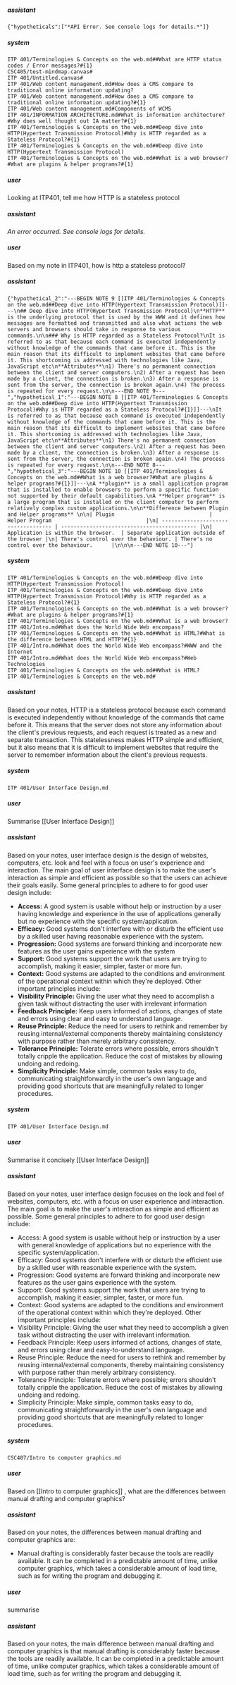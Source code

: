 ##### assistant
```lookup
{"hypotheticals":["*API Error. See console logs for details.*"]}
```

##### system
```sc-context
ITP 401/Terminologies & Concepts on the web.md##What are HTTP status codes / Error messages?#{1}
CSC405/test-mindmap.canvas#
ITP 401/Untitled.canvas#
ITP 401/Web content management.md#How does a CMS compare to traditional online information updating?
ITP 401/Web content management.md#How does a CMS compare to traditional online information updating?#{1}
ITP 401/Web content management.md#Components of WCMS
ITP 401/INFORMATION ARCHITECTURE.md#What is information architecture?#Why does well thought out IA matter?#{1}
ITP 401/Terminologies & Concepts on the web.md##Deep dive into HTTP(Hypertext Transmission Protocol)#Why is HTTP regarded as a Stateless Protocol?#{1}
ITP 401/Terminologies & Concepts on the web.md##Deep dive into HTTP(Hypertext Transmission Protocol)
ITP 401/Terminologies & Concepts on the web.md##What is a web browser?#What are plugins & helper programs?#{1}
```

##### user
Looking at ITP401, tell me how HTTP is a stateless protocol

##### assistant
*An error occurred. See console logs for details.*

##### user
Based on my note in ITP401, how is http a stateless protocol?

##### assistant
```lookup
{"hypothetical_2":"---BEGIN NOTE 9 [[ITP 401/Terminologies & Concepts on the web.md##Deep dive into HTTP(Hypertext Transmission Protocol)]]---\n## Deep dive into HTTP(Hypertext Transmission Protocol)\n**HTTP** is the underlying protocol that is used by the WWW and it defines how messages are formatted and transmitted and also what actions the web servers and browsers should take in response to various commands.\n\n### Why is HTTP regarded as a Stateless Protocol?\nIt is referred to as that because each command is executed independently without knowledge of the commands that came before it. This is the main reason that its difficult to implement websites that came before it. This shortcoming is addressed with technologies like Java, JavaScript etc\n**Attributes**\n1) There's no permanent connection between the client and server computers.\n2) After a request has been made by a client, the connection is broken.\n3) After a response is sent from the server, the connection is broken again.\n4) The process is repeated for every request.\n\n---END NOTE 9---","hypothetical_1":"---BEGIN NOTE 8 [[ITP 401/Terminologies & Concepts on the web.md##Deep dive into HTTP(Hypertext Transmission Protocol)#Why is HTTP regarded as a Stateless Protocol?#{1}]]---\nIt is referred to as that because each command is executed independently without knowledge of the commands that came before it. This is the main reason that its difficult to implement websites that came before it. This shortcoming is addressed with technologies like Java, JavaScript etc\n**Attributes**\n1) There's no permanent connection between the client and server computers.\n2) After a request has been made by a client, the connection is broken.\n3) After a response is sent from the server, the connection is broken again.\n4) The process is repeated for every request.\n\n---END NOTE 8---","hypothetical_3":"---BEGIN NOTE 10 [[ITP 401/Terminologies & Concepts on the web.md##What is a web browser?#What are plugins & helper programs?#{1}]]---\nA **plugin** is a small application program that is installed to enable browsers to perform a specific function not supported by their default capabilities.\nA **Helper program** is a large program that is installed on the client computer to perform relatively complex custom applications.\n\n**Difference between Plugin and Helper programs** \n\n| Plugin                              | Helper Program                              |\n| ----------------------------------- | ------------------------------------------- |\n| Application is within the browser.  | Separate application outside of the browser |\n| There's control over the behaviour. | There's no control over the behaviour.      |\n\n\n---END NOTE 10---"}
```

##### system
```sc-context
ITP 401/Terminologies & Concepts on the web.md##Deep dive into HTTP(Hypertext Transmission Protocol)
ITP 401/Terminologies & Concepts on the web.md##Deep dive into HTTP(Hypertext Transmission Protocol)#Why is HTTP regarded as a Stateless Protocol?#{1}
ITP 401/Terminologies & Concepts on the web.md##What is a web browser?#What are plugins & helper programs?#{1}
ITP 401/Terminologies & Concepts on the web.md##What is a web browser?
ITP 401/Intro.md#What does the World Wide Web encompass?
ITP 401/Terminologies & Concepts on the web.md##What is HTML?#What is the difference between HTML and HTTP?#{1}
ITP 401/Intro.md#What does the World Wide Web encompass?#WWW and the Internet
ITP 401/Intro.md#What does the World Wide Web encompass?#Web Technologies
ITP 401/Terminologies & Concepts on the web.md##What is HTML?
ITP 401/Terminologies & Concepts on the web.md#
```

##### assistant
Based on your notes, HTTP is a stateless protocol because each command is executed independently without knowledge of the commands that came before it. This means that the server does not store any information about the client's previous requests, and each request is treated as a new and separate transaction. This statelessness makes HTTP simple and efficient, but it also means that it is difficult to implement websites that require the server to remember information about the client's previous requests.

##### system
```sc-context
ITP 401/User Interface Design.md
```

##### user
Summarise [[User Interface Design]]

##### assistant
Based on your notes, user interface design is the design of websites, computers, etc. look and feel with a focus on user's experience and interaction. The main goal of user interface design is to make the user's interaction as simple and efficient as possible so that the users can achieve their goals easily.
Some general principles to adhere to for good user design include:
* **Access:** A good system is usable without help or instruction by a user having knowledge and experience in the use of applications generally but no experience with the specific system/application.
* **Efficacy:** Good systems don't interfere with or disturb the efficient use by a skilled user having reasonable experience with the system.
* **Progression:** Good systems are forward thinking and incorporate new features as the user gains experience with the system
* **Support:** Good systems support the work that users are trying to accomplish, making it easier, simpler, faster or more fun.
* **Context:** Good systems are adapted to the conditions and environment of the operational context within which they're deployed.
Other important principles include:
* **Visibility Principle:** Giving the user what they need to accomplish a given task without distracting the user with irrelevant information
* **Feedback Principle:** Keep users informed of actions, changes of state and errors using clear and easy to understand language.
* **Reuse Principle:** Reduce the need for users to rethink and remember by reusing internal/external components thereby maintaining consistency with purpose rather than merely arbitrary consistency.
* **Tolerance Principle:** Tolerate errors where possible, errors shouldn't totally cripple the application. Reduce the cost of mistakes by allowing undoing and redoing.
* **Simplicity Principle:** Make simple, common tasks easy to do, communicating straightforwardly in the user's own language and providing good shortcuts that are meaningfully related to longer procedures.

##### system
```sc-context
ITP 401/User Interface Design.md
```

##### user
Summarise it concisely [[User Interface Design]]

##### assistant
Based on your notes, user interface design focuses on the look and feel of websites, computers, etc. with a focus on user experience and interaction. The main goal is to make the user's interaction as simple and efficient as possible. Some general principles to adhere to for good user design include:
* Access: A good system is usable without help or instruction by a user with general knowledge of applications but no experience with the specific system/application.
* Efficacy: Good systems don't interfere with or disturb the efficient use by a skilled user with reasonable experience with the system.
* Progression: Good systems are forward thinking and incorporate new features as the user gains experience with the system.
* Support: Good systems support the work that users are trying to accomplish, making it easier, simpler, faster, or more fun.
* Context: Good systems are adapted to the conditions and environment of the operational context within which they're deployed.
Other important principles include:
* Visibility Principle: Giving the user what they need to accomplish a given task without distracting the user with irrelevant information.
* Feedback Principle: Keep users informed of actions, changes of state, and errors using clear and easy-to-understand language.
* Reuse Principle: Reduce the need for users to rethink and remember by reusing internal/external components, thereby maintaining consistency with purpose rather than merely arbitrary consistency.
* Tolerance Principle: Tolerate errors where possible; errors shouldn't totally cripple the application. Reduce the cost of mistakes by allowing undoing and redoing.
* Simplicity Principle: Make simple, common tasks easy to do, communicating straightforwardly in the user's own language and providing good shortcuts that are meaningfully related to longer procedures.

##### system
```sc-context
CSC407/Intro to computer graphics.md
```

##### user
Based on [[Intro to computer graphics]] , what are the differences between manual drafting and computer graphics?

##### assistant
Based on your notes, the differences between manual drafting and computer graphics are:
* Manual drafting is considerably faster because the tools are readily available. It can be completed in a predictable amount of time, unlike computer graphics, which takes a considerable amount of load time, such as for writing the program and debugging it.

##### user
summarise

##### assistant
Based on your notes, the main difference between manual drafting and computer graphics is that manual drafting is considerably faster because the tools are readily available. It can be completed in a predictable amount of time, unlike computer graphics, which takes a considerable amount of load time, such as for writing the program and debugging it.